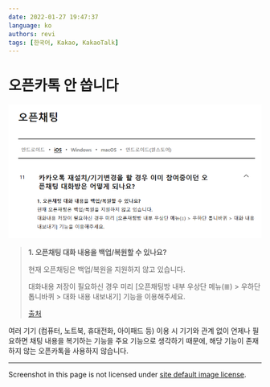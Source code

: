 ```yaml
---
date: 2022-01-27 19:47:37
language: ko
authors: revi
tags: [한국어, Kakao, KakaoTalk]
---
```


<!--
SPDX-FileCopyrightText: (C) 2022 Hong Yongmin (https://revi.xyz/) <yewon@revi.email>

SPDX-License-Identifier: LicenseRef-CC-BY-ND-2.0-KR
-->

# 오픈카톡 안 씁니다

![오픈카톡 최근 메시지가 아닌 메시지, 인용구 아래 작성](kakao-opentalk-help.png)

> **1. 오픈채팅 대화 내용을 백업/복원할 수 있나요?**
>
> 현재 오픈채팅은 백업/복원을 지원하지 않고 있습니다.
>
> 대화내용 저장이 필요하신 경우 미리 [오픈채팅방 내부 우상단 메뉴(≣) > 우하단 톱니바퀴 > 대화 내용 내보내기] 기능을 이용해주세요.
>
> [출처](https://cs.kakao.com/helps?articleId=1073193470&service=8&category=105&device=9&locale=ko)

여러 기기 (컴퓨터, 노트북, 휴대전화, 아이패드 등) 이용 시 기기와 관계 없이 언제나 필요하면 채팅 내용을 복기하는 기능을 주요 기능으로
생각하기 때문에, 해당 기능이 존재하지 않는 오픈카톡을 사용하지 않습니다.

---

Screenshot in this page is not licensed under [site default image license](/meta#license).
